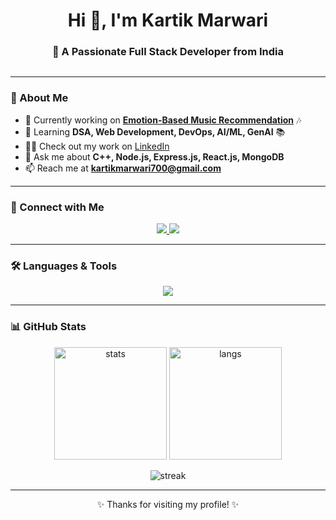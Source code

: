  <h1 align="center">Hi 👋, I'm Kartik Marwari</h1>
<h3 align="center">🚀 A Passionate Full Stack Developer from India</h3>

<p align="center">
   <img src="https://imgs.search.brave.com/ijsptK1ebKgxgofw_n4zhL_0hot7D_eRm9jWnZzkRjs/rs:fit:860:0:0:0/g:ce/aHR0cHM6Ly9tZWRp/YTIuZ2lwaHkuY29t/L21lZGlhL3YxLlky/bGtQVGM1TUdJM05q/RXhPR1p2ZWpCNll6/Y3hkSHB2ZWpFMFpq/WjNjemw2WlRrNVpu/bG5kSGQ2WVhZemQy/WmpabkpzZVNabGNE/MTJNVjluYVdaelgz/TmxZWEpqYUNaamRE/MW4vNjZNNlp3SmtU/TFlpa3ZocnFaL2dp/cGh5LmdpZg.gif" alt="" />
</p>

---

### 🌟 About Me  
- 🔭 Currently working on **[Emotion-Based Music Recommendation](https://github.com/kartikmarwari/moodyplayer.git)** 🎶  
- 🌱 Learning **DSA, Web Development, DevOps, AI/ML, GenAI** 📚  
- 👨‍💻 Check out my work on [LinkedIn](https://www.linkedin.com/in/kartik-marwari-14a0a026b)  
- 💬 Ask me about **C++, Node.js, Express.js, React.js, MongoDB**  
- 📫 Reach me at **kartikmarwari700@gmail.com**

---

### 🤝 Connect with Me
<p align="center">
  <a href="https://linkedin.com/in/kartik-marwari-14a0a026b" target="blank">
    <img src="https://img.shields.io/badge/LinkedIn-0A66C2?style=for-the-badge&logo=linkedin&logoColor=white"/>
  </a>
  <a href="mailto:kartikmarwari700@gmail.com">
    <img src="https://img.shields.io/badge/Email-D14836?style=for-the-badge&logo=gmail&logoColor=white"/>
  </a>
</p>

---

### 🛠️ Languages & Tools  
<p align="center">
  <img src="https://skillicons.dev/icons?i=html,css,js,react,nodejs,express,mongodb,java,c,cpp,git,github,linux,aws,gcp,mysql,postgres,sass" />
</p>

---

### 📊 GitHub Stats
<p align="center">
  <img src="https://github-readme-stats.vercel.app/api?username=kartikmarwari&show_icons=true&theme=radical" alt="stats" height="180"/>
  <img src="https://github-readme-stats.vercel.app/api/top-langs/?username=kartikmarwari&layout=compact&theme=radical" alt="langs" height="180"/>
</p>

<p align="center">
  <img src="https://github-readme-streak-stats.herokuapp.com?user=kartikmarwari&theme=radical" alt="streak"/>
</p>

---

<p align="center">✨ Thanks for visiting my profile! ✨</p>
